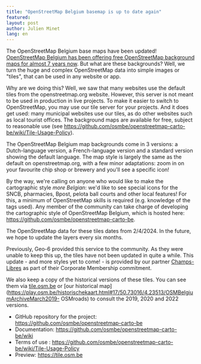 ```yaml
---
title: "OpenStreetMap Belgium basemap is up to date again"
featured:
layout: post
author: Julien Minet
lang: en
---
```


The OpenStreetMap Belgium base maps have been updated! [OpenStreetMap Belgium has been offering free OpenStreetMap background maps for almost 7 years now](https://openstreetmap.be/en/projects/belgium-baselayer.html). But what are these backgrounds? Well, we turn the huge and complex OpenStreetMap data into simple images or "tiles", that can be used in any website or app. 

Why are we doing this? Well, we saw that many websites use the default tiles from the openstreetmap.org website. However, this server is not meant to be used in production in live projects. To make it easier to switch to OpenStreetMap, you may use our tile server for your projects. And it does get used: many municipal websites use our tiles, as do other websites such as local tourist offices. The background maps are available for free, subject to reasonable use (see https://github.com/osmbe/openstreetmap-carto-be/wiki/Tile-Usage-Policy).

The OpenStreetMap Belgium map backgrounds come in 3 versions: a Dutch-language version, a French-language version and a standard version showing the default language. The map style is largely the same as the default on openstreetmap.org, with a few minor adaptations: zoom in on your favourite chip shop or brewery and you'll see a specific icon!

By the way, we're calling on anyone who would like to make the cartographic style *more Belgian*: we'd like to see special icons for the SNCB, pharmacies, Bpost, pelota ball courts and other local features! For this, a minimum of OpenStreetMap skills is required (e.g. knowledge of the tags used). Any member of the community can take charge of developing the cartographic style of OpenStreetMap Belgium, which is hosted here: https://github.com/osmbe/openstreetmap-carto-be.

The OpenStreetMap data for these tiles dates from 2/4/2024. In the future, we hope to update the layers every six months.

Previously, Geo-6 provided this service to the community. As they were unable to keep this up, the tiles have not been updated in quite a while. This update - and more styles yet to come! - is provided by our partner [Champs-Libres](https://champs-libres.coop) as part of their Corporate Membership commitment.

We also keep a copy of the historical versions of these tiles. You can see them via [tile.osm.be](https://tile.osm.be) or [our historical map](https://play.osm.be/historischekaart.html#17/50.73016/4.23513/OSMBelgiumArchiveMarch2019- OSMroads) to consult the 2019, 2020 and 2022 versions.

- GitHub repository for the project: https://github.com/osmbe/openstreetmap-carto-be
- Documentation: https://github.com/osmbe/openstreetmap-carto-be/wiki
- Terms of use : https://github.com/osmbe/openstreetmap-carto-be/wiki/Tile-Usage-Policy
- Preview: https://tile.osm.be